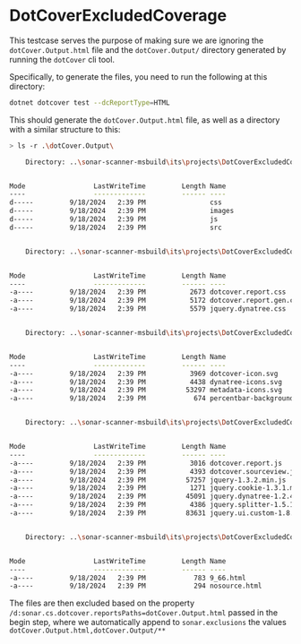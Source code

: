 # DotCoverExcludedCoverage

This testcase serves the purpose of making sure we are ignoring the `dotCover.Output.html` file and the `dotCover.Output/` directory generated by running the `dotCover` cli tool.

Specifically, to generate the files, you need to run the following at this directory:

```bash
dotnet dotcover test --dcReportType=HTML
```

This should generate the `dotCover.Output.html` file, as well as a directory with a similar structure to this:


```bash
> ls -r .\dotCover.Output\

    Directory: ..\sonar-scanner-msbuild\its\projects\DotCoverExcludedCoverage\dotCover.Output


Mode                 LastWriteTime         Length Name
----                 -------------         ------ ----
d-----         9/18/2024   2:39 PM                css
d-----         9/18/2024   2:39 PM                images
d-----         9/18/2024   2:39 PM                js
d-----         9/18/2024   2:39 PM                src


    Directory: ..\sonar-scanner-msbuild\its\projects\DotCoverExcludedCoverage\dotCover.Output\css


Mode                 LastWriteTime         Length Name
----                 -------------         ------ ----
-a----         9/18/2024   2:39 PM           2673 dotcover.report.css
-a----         9/18/2024   2:39 PM           5172 dotcover.report.gen.css
-a----         9/18/2024   2:39 PM           5579 jquery.dynatree.css


    Directory: ..\sonar-scanner-msbuild\its\projects\DotCoverExcludedCoverage\dotCover.Output\images


Mode                 LastWriteTime         Length Name
----                 -------------         ------ ----
-a----         9/18/2024   2:39 PM           3969 dotcover-icon.svg
-a----         9/18/2024   2:39 PM           4438 dynatree-icons.svg
-a----         9/18/2024   2:39 PM          53297 metadata-icons.svg
-a----         9/18/2024   2:39 PM            674 percentbar-background.svg


    Directory: ..\sonar-scanner-msbuild\its\projects\DotCoverExcludedCoverage\dotCover.Output\js


Mode                 LastWriteTime         Length Name
----                 -------------         ------ ----
-a----         9/18/2024   2:39 PM           3016 dotcover.report.js
-a----         9/18/2024   2:39 PM           4393 dotcover.sourceview.js
-a----         9/18/2024   2:39 PM          57257 jquery-1.3.2.min.js
-a----         9/18/2024   2:39 PM           1271 jquery.cookie-1.3.1.min.js
-a----         9/18/2024   2:39 PM          45091 jquery.dynatree-1.2.4.min.js
-a----         9/18/2024   2:39 PM           4386 jquery.splitter-1.5.1.min.js
-a----         9/18/2024   2:39 PM          83631 jquery.ui.custom-1.8.7.min.js


    Directory: ..\sonar-scanner-msbuild\its\projects\DotCoverExcludedCoverage\dotCover.Output\src


Mode                 LastWriteTime         Length Name
----                 -------------         ------ ----
-a----         9/18/2024   2:39 PM            783 9_66.html
-a----         9/18/2024   2:39 PM            294 nosource.html
```

The files are then excluded based on the property `/d:sonar.cs.dotcover.reportsPaths=dotCover.Output.html` passed in the begin step, where we automatically append to `sonar.exclusions` the values `dotCover.Output.html,dotCover.Output/**`